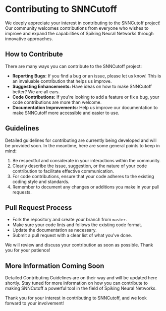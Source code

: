 # Contributing to SNNCutoff

We deeply appreciate your interest in contributing to the SNNCutoff project! Our community welcomes contributions from everyone who wishes to improve and expand the capabilities of Spiking Neural Networks through innovative approaches.

## How to Contribute

There are many ways you can contribute to the SNNCutoff project:

- **Reporting Bugs:** If you find a bug or an issue, please let us know! This is an invaluable contribution that helps us improve.
- **Suggesting Enhancements:** Have ideas on how to make SNNCutoff better? We are all ears.
- **Code Contributions:** If you're looking to add a feature or fix a bug, your code contributions are more than welcome.
- **Documentation Improvements:** Help us improve our documentation to make SNNCutoff more accessible and easier to use.

## Guidelines

Detailed guidelines for contributing are currently being developed and will be provided soon. In the meantime, here are some general points to keep in mind:

1. Be respectful and considerate in your interactions within the community.
2. Clearly describe the issue, suggestion, or the nature of your code contribution to facilitate effective communication.
3. For code contributions, ensure that your code adheres to the existing coding style and standards.
4. Remember to document any changes or additions you make in your pull requests.

## Pull Request Process

- Fork the repository and create your branch from `master`.
- Make sure your code lints and follows the existing code format.
- Update the documentation as necessary.
- Submit a pull request with a clear list of what you've done.

We will review and discuss your contribution as soon as possible. Thank you for your patience!

## More Information Coming Soon

Detailed Contributing Guidelines are on their way and will be updated here shortly. Stay tuned for more information on how you can contribute to making SNNCutoff a powerful tool in the field of Spiking Neural Networks.

Thank you for your interest in contributing to SNNCutoff, and we look forward to your involvement!
